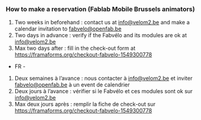 ### How to make a reservation (Fablab Mobile Brussels animators)

1. Two weeks in beforehand : contact us at info@velom2.be and make a calendar invitation to fabvelo@openfab.be
2. Two days in advance : verify if the Fabvélo and its modules are ok at info@velom2.be
3. Max two days after : fill in the check-out form at https://framaforms.org/checkout-fabvelo-1549300778

- FR -
1. Deux semaines à l’avance : nous contacter à [info@velom2.be](mailto:info@velom2.be) et inviter fabvelo@openfab.be à un event de calendrier
2. Deux jours à l’avance : vérifier si le Fabvélo et ces modules sont ok sur [info@velom2.be](mailto:info@velom2.be)
3. Max deux jours après : remplir la fiche de check-out sur https://framaforms.org/checkout-fabvelo-1549300778
